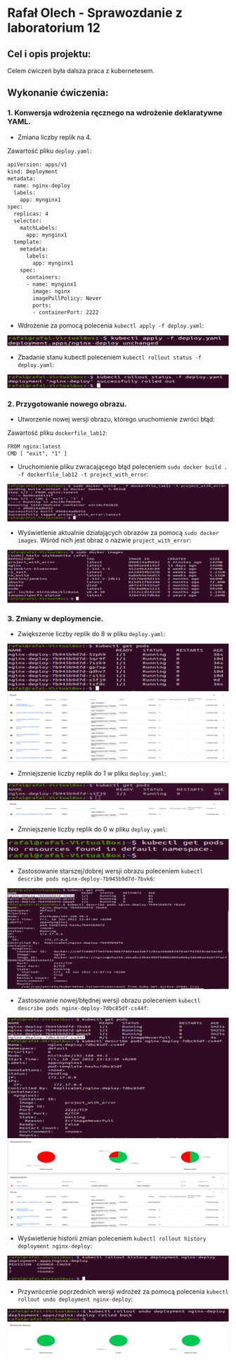 # Rafał Olech - Sprawozdanie z laboratorium 12

## Cel i opis projektu:

Celem ćwiczeń była dalsza praca z kubernetesem. 



## Wykonanie ćwiczenia:

### 1. Konwersja wdrożenia ręcznego na wdrożenie deklaratywne YAML.

* Zmiana liczby replik na 4.

Zawartość pliku `deploy.yaml`:

```
apiVersion: apps/v1
kind: Deployment
metadata:
  name: nginx-deploy
  labels:
    app: mynginx1
spec:
  replicas: 4
  selector:
    matchLabels:
      app: mynginx1
  template:
    metadata:
      labels:
        app: mynginx1
    spec:
      containers:
      - name: mynginx1
        image: nginx
        imagePullPolicy: Never
        ports:
        - containerPort: 2222
```

* Wdrożenie za pomocą polecenia `kubectl apply -f deploy.yaml`:

![img](apply.PNG)


* Zbadanie stanu kubectl poleceniem `kubectl rollout status -f deploy.yaml`:

![img](rollout.PNG)


### 2. Przygotowanie nowego obrazu.

* Utworzenie nowej wersji obrazu, którego uruchomienie zwróci błąd:

Zawartość pliku `dockerfile_lab12`:

```
FROM nginx:latest
CMD [ "exit", "1" ]
```


* Uruchomienie pliku zwracającego błąd poleceniem `sudo docker build . -f dockerfile_lab12 -t project_with_error`:

![img](docker_build.PNG)


* Wyświetlenie aktualnie działających obrazów za pomocą `sudo docker images`. Wśród nich jest obraz o nazwie `project_with_error`:

![img](sudo_docker_images.PNG)


### 3. Zmiany w deploymencie.

* Zwiększenie liczby replik do 8 w pliku `deploy.yaml`:

![img](get_pods.PNG)
![img](dashboard_8.PNG)


* Zmniejszenie liczby replik do 1 w pliku `deploy.yaml`:

![img](repliki_1.PNG)
![img](dashboard_1.PNG)


* Zmniejszenie liczby replik do 0 w pliku `deploy.yaml`:

![img](repliki_0.PNG)


* Zastosowanie starszej/dobrej wersji obrazu poleceniem `kubectl describe pods nginx-deploy-7b945b9d7d-7bvk6`:

![img](dobra_wersja_obrazu.PNG)


* Zastosowanie nowej/błędnej wersji obrazu poleceniem `kubectl describe pods nginx-deploy-7dbc85df-cs44f`:

![img](zla_wersja.PNG)
![img](dashboard_zly.PNG)


* Wyświetlenie historii zmian poleceniem `kubectl rollout history deployment nginx-deploy`:

![img](history.PNG)


* Przywrócenie poprzednich wersji wdrożeż za pomocą polecenia `kubectl rollout undo deployment nginx-deploy`:

![img](rollout_undo.PNG)
![img](undo_dashboard.PNG)


